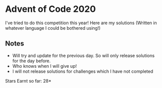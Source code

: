 # Advent of Code 2020

I've tried to do this competition this year!  Here are my solutions (Written in whatever language I could be bothered using!)

## Notes
- Will try and update for the previous day.  So will only release solutions for the day before.  
- Who knows when I will give up!
- I will not release solutions for challenges which I have not completed

Stars Earnt so far: 28*
